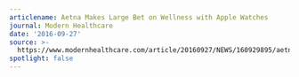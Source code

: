 ```yaml
---
articlename: Aetna Makes Large Bet on Wellness with Apple Watches
journal: Modern Healthcare
date: '2016-09-27'
source: >-
  https://www.modernhealthcare.com/article/20160927/NEWS/160929895/aetna-makes-large-bet-on-wellness-with-apple-watches
spotlight: false
---
```


